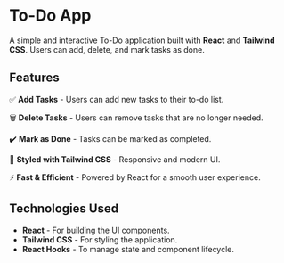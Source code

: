 # To-Do App

A simple and interactive To-Do application built with **React** and **Tailwind CSS**. Users can add, delete, and mark tasks as done.

## Features

✅ **Add Tasks** - Users can add new tasks to their to-do list.

🗑️ **Delete Tasks** - Users can remove tasks that are no longer needed.

✔️ **Mark as Done** - Tasks can be marked as completed.

🎨 **Styled with Tailwind CSS** - Responsive and modern UI.

⚡ **Fast & Efficient** - Powered by React for a smooth user experience.

## Technologies Used

- **React** - For building the UI components.
- **Tailwind CSS** - For styling the application.
- **React Hooks** - To manage state and component lifecycle.


